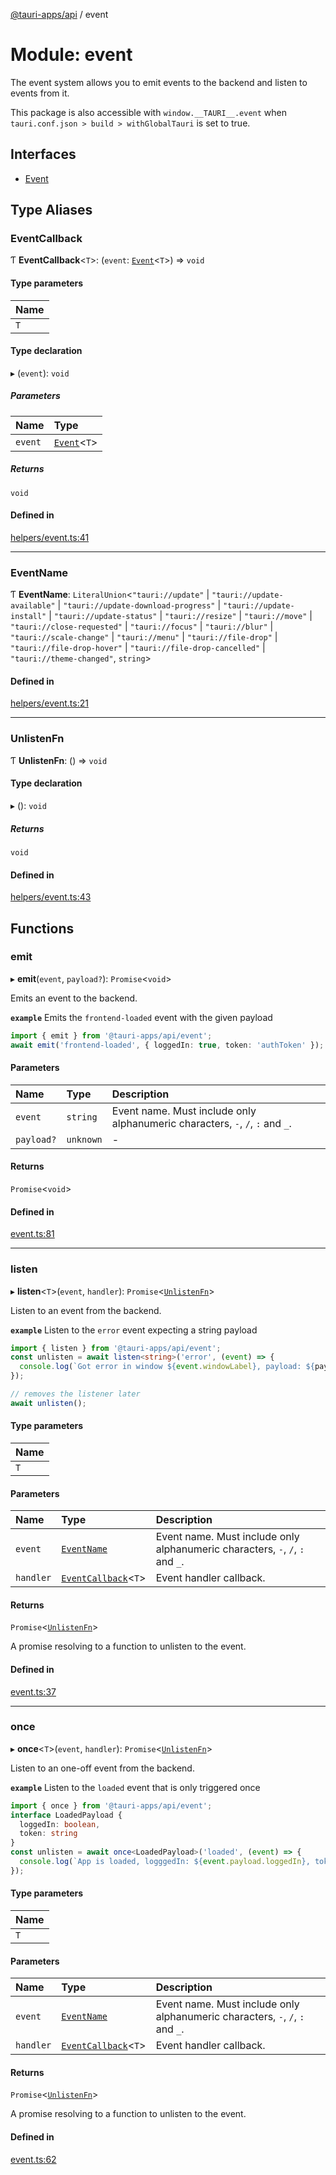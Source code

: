 [@tauri-apps/api](../README.md) / event

# Module: event

The event system allows you to emit events to the backend and listen to events from it.

This package is also accessible with `window.__TAURI__.event` when `tauri.conf.json > build > withGlobalTauri` is set to true.

## Interfaces

- [Event](../interfaces/event.Event.md)

## Type Aliases

### EventCallback

Ƭ **EventCallback**<`T`\>: (`event`: [`Event`](../interfaces/event.Event.md)<`T`\>) => `void`

#### Type parameters

| Name |
| :------ |
| `T` |

#### Type declaration

▸ (`event`): `void`

##### Parameters

| Name | Type |
| :------ | :------ |
| `event` | [`Event`](../interfaces/event.Event.md)<`T`\> |

##### Returns

`void`

#### Defined in

[helpers/event.ts:41](https://github.com/tauri-apps/tauri/blob/1b58174/tooling/api/src/helpers/event.ts#L41)

___

### EventName

Ƭ **EventName**: `LiteralUnion`<``"tauri://update"`` \| ``"tauri://update-available"`` \| ``"tauri://update-download-progress"`` \| ``"tauri://update-install"`` \| ``"tauri://update-status"`` \| ``"tauri://resize"`` \| ``"tauri://move"`` \| ``"tauri://close-requested"`` \| ``"tauri://focus"`` \| ``"tauri://blur"`` \| ``"tauri://scale-change"`` \| ``"tauri://menu"`` \| ``"tauri://file-drop"`` \| ``"tauri://file-drop-hover"`` \| ``"tauri://file-drop-cancelled"`` \| ``"tauri://theme-changed"``, `string`\>

#### Defined in

[helpers/event.ts:21](https://github.com/tauri-apps/tauri/blob/1b58174/tooling/api/src/helpers/event.ts#L21)

___

### UnlistenFn

Ƭ **UnlistenFn**: () => `void`

#### Type declaration

▸ (): `void`

##### Returns

`void`

#### Defined in

[helpers/event.ts:43](https://github.com/tauri-apps/tauri/blob/1b58174/tooling/api/src/helpers/event.ts#L43)

## Functions

### emit

▸ **emit**(`event`, `payload?`): `Promise`<`void`\>

Emits an event to the backend.

**`example`** Emits the `frontend-loaded` event with the given payload
```typescript
import { emit } from '@tauri-apps/api/event';
await emit('frontend-loaded', { loggedIn: true, token: 'authToken' });
```

#### Parameters

| Name | Type | Description |
| :------ | :------ | :------ |
| `event` | `string` | Event name. Must include only alphanumeric characters, `-`, `/`, `:` and `_`. |
| `payload?` | `unknown` | - |

#### Returns

`Promise`<`void`\>

#### Defined in

[event.ts:81](https://github.com/tauri-apps/tauri/blob/1b58174/tooling/api/src/event.ts#L81)

___

### listen

▸ **listen**<`T`\>(`event`, `handler`): `Promise`<[`UnlistenFn`](event.md#unlistenfn)\>

Listen to an event from the backend.

**`example`** Listen to the `error` event expecting a string payload
```typescript
import { listen } from '@tauri-apps/api/event';
const unlisten = await listen<string>('error', (event) => {
  console.log(`Got error in window ${event.windowLabel}, payload: ${payload}`);
});

// removes the listener later
await unlisten();
```

#### Type parameters

| Name |
| :------ |
| `T` |

#### Parameters

| Name | Type | Description |
| :------ | :------ | :------ |
| `event` | [`EventName`](event.md#eventname) | Event name. Must include only alphanumeric characters, `-`, `/`, `:` and `_`. |
| `handler` | [`EventCallback`](event.md#eventcallback)<`T`\> | Event handler callback. |

#### Returns

`Promise`<[`UnlistenFn`](event.md#unlistenfn)\>

A promise resolving to a function to unlisten to the event.

#### Defined in

[event.ts:37](https://github.com/tauri-apps/tauri/blob/1b58174/tooling/api/src/event.ts#L37)

___

### once

▸ **once**<`T`\>(`event`, `handler`): `Promise`<[`UnlistenFn`](event.md#unlistenfn)\>

Listen to an one-off event from the backend.

**`example`** Listen to the `loaded` event that is only triggered once
```typescript
import { once } from '@tauri-apps/api/event';
interface LoadedPayload {
  loggedIn: boolean,
  token: string
}
const unlisten = await once<LoadedPayload>('loaded', (event) => {
  console.log(`App is loaded, logggedIn: ${event.payload.loggedIn}, token: ${event.payload.token}`);
});
```

#### Type parameters

| Name |
| :------ |
| `T` |

#### Parameters

| Name | Type | Description |
| :------ | :------ | :------ |
| `event` | [`EventName`](event.md#eventname) | Event name. Must include only alphanumeric characters, `-`, `/`, `:` and `_`. |
| `handler` | [`EventCallback`](event.md#eventcallback)<`T`\> | Event handler callback. |

#### Returns

`Promise`<[`UnlistenFn`](event.md#unlistenfn)\>

A promise resolving to a function to unlisten to the event.

#### Defined in

[event.ts:62](https://github.com/tauri-apps/tauri/blob/1b58174/tooling/api/src/event.ts#L62)
